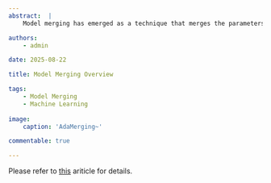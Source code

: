 ```yaml
---
abstract:  |  
    Model merging has emerged as a technique that merges the parameters or  predictions of multiple pre-trained models into a single one. It is a  promising approach for unifying independently fine-tuned models into  an integrated framework, significantly enhancing computational  efficiency in multi-task learning. However, model merging on  large-scale deep learning models (e.g., LLMs and foundation models)  faces several challenges, including high computational cost,  high-dimensional parameter space, interference between different  heterogeneous models, etc. In this overview, we foucus on model  merging methods on large models, involving fine-tune strategies like  FFT(fully fine-tune) and PEFT(parameter efficient fine-tune).  Specifically, we We divide existing model merging methods into four  categories: (1)\"Weighted average\". which uses different methods to  weight each model and averages them; (2)\"Sparsification strategy\"  sparsely configure the weights of each model for subsequent  processing; (3)\"Subspace-based methods\" perform subspace  decomposition on model weights and resolve potential issues to achieve  better performance; (4)\"MoE-based methods\", a novel model merging  strategy which imitates the MoE architecture in the large models and  provides a new idea for model merging. Our overview is helpful in  deeply understaning the correlation between different model merging  methods, which can enlighten the research in the field of model  merging.

authors:  
    - admin

date: 2025-08-22

title: Model Merging Overview

tags:   
    - Model Merging  
    - Machine Learning
        
image:  
    caption: 'AdaMerging~'

commentable: true

---
```


Please refer to [this](/uploads/Model_Merging_Overview.pdf) ariticle for details.
